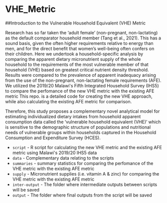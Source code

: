 # VHE_Metric


##Introduction to the Vulnerable Household Equivalent (VHE) Metric 


Research has so far taken the ‘adult female’ (non-pregnant, non-lactating) as the default comparator household member (Tang et al., 2021). This has a sound basis, given the often higher requirements relative to energy than men, and for the direct benefit that women’s well-being often confers on their children. Here we undertook a household-specific analysis by comparing the apparent dietary micronutrient supply of the whole household to the requirements of the most vulnerable member of that household (VHE) based on greatest critical nutrient density threshold. Results were compared to the prevalence of apparent inadequacy arising from the use of the non-pregnant, non-lactating female requirements (AFE). We utilized the 2019/20 Malawi's Fifth Integrated Household Survey (IHS5) to compare the perfomance of the new VHE metric with the existing AFE metric
This repo.  is a detailed code for creating the new VHE approach, while also calculating the existing AFE metric for comparison. 

Therefore, this study proposes a complementary novel analytical model for estimating individualized dietary intakes from household apparent consumption data called the ‘vulnerable household equivalent (VHE)’ which is sensitive to the demographic structure of populations and nutritional needs of vulnerable groups within households captured in the Household Consumption and Expenditure Survey (HCES). 

* `script` - R script for calculating the new VHE metric and the existing AFE metric using Malawi's 2019/20 IHS5 data<br>
* `data` - Complementary data relating to the scripts<br>
* `summaries` - summary statistics for comparing the perfomance of the VHE metric with the existing AFE metric<br>
* `supply` - Micronutrient supplies (i.e. vitamin A & zinc) for comparing the VHE metric with the existing AFE metric <br>
* `inter-output` - The folder where intermediate outputs between scripts will be saved<br>
* `output` - The folder where final outputs from the script will be saved<br>

